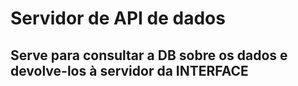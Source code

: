 # Servidor de API de dados

## Serve para consultar a DB sobre os dados e devolve-los à servidor da INTERFACE
